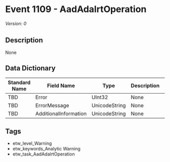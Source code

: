 # Event 1109 - AadAdalrtOperation
###### Version: 0

## Description
None

## Data Dictionary
|Standard Name|Field Name|Type|Description|Sample Value|
|---|---|---|---|---|
|TBD|Error|UInt32|None|`None`|
|TBD|ErrorMessage|UnicodeString|None|`None`|
|TBD|AdditionalInformation|UnicodeString|None|`None`|

## Tags
* etw_level_Warning
* etw_keywords_Analytic Warning
* etw_task_AadAdalrtOperation